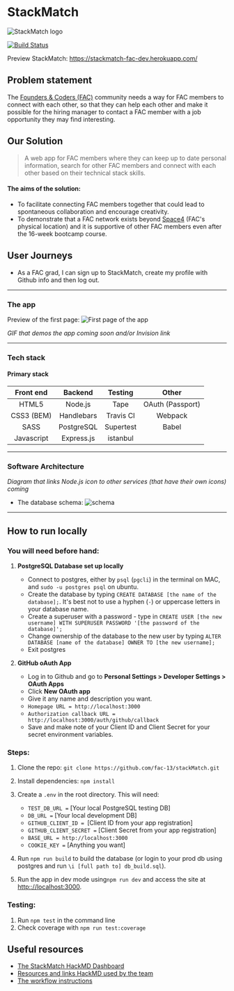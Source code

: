 # StackMatch

![StackMatch logo](https://i.imgur.com/cNzP2c4.png)

[![Build Status](https://travis-ci.org/fac-13/stackMatch.svg?branch=master)](https://travis-ci.org/fac-13/stackMatch)

Preview StackMatch: https://stackmatch-fac-dev.herokuapp.com/

## Problem statement
The [Founders & Coders (FAC)](https://foundersandcoders.com/) community needs a way for FAC members to connect with each other, so that they can help each other and make it possible for the hiring manager to contact a FAC member with a job opportunity they may find interesting.

## Our Solution
> A web app for FAC members where they can keep up to date personal information, search for other FAC members and connect with each other based on their technical stack skills.

#### The aims of the solution:
- To facilitate connecting FAC members together that could lead to spontaneous collaboration and encourage creativity.
- To demonstrate that a FAC network exists beyond [Space4](http://space4.tech/) (FAC's physical location) and it is supportive of other FAC members even after the 16-week bootcamp course.

## User Journeys
- As a FAC grad, I can sign up to StackMatch, create my profile with Github info and then log out.
___

### The app

Preview of the first page:
    ![First page of the app](https://i.imgur.com/TuLtliP.png)

_GIF that demos the app coming soon and/or Invision link_

___

### Tech stack
 
#### Primary stack

| Front end             | Backend              | Testing    | Other               |
|:---------------------:|:--------------------:|:----------:|:-------------------:|
| HTML5                 | Node.js              | Tape       | OAuth (Passport)    |
| CSS3 (BEM)            | Handlebars           | Travis CI  | Webpack             |
| SASS                  | PostgreSQL           | Supertest  | Babel               |
| Javascript            | Express.js           | istanbul   |                     |

___

### Software Architecture

_Diagram that links Node.js icon to other services (that have their own icons) coming_
* The database schema:
![schema](https://i.imgur.com/Dgqvatm.png)
___
## How to run locally

### You will need before hand:

1. **PostgreSQL Database set up locally**
    * Connect to postgres, either by `psql` (`pgcli`) in the terminal on MAC, and `sudo -u postgres psql` on ubuntu.
    * Create the database by typing `CREATE DATABASE [the name of the database];`. It's best not to use a hyphen (`-`) or uppercase letters in your database name.
    * Create a superuser with a password - type in `CREATE USER [the new username] WITH SUPERUSER PASSWORD '[the password of the database]';`
    * Change ownership of the database to the new user by typing `ALTER DATABASE [name of the database] OWNER TO [the new username];`
    * Exit postgres

2. **GitHub oAuth App**
    * Log in to Github and go to **Personal Settings > Developer Settings > OAuth Apps**
    * Click **New OAuth app**
    * Give it any name and description you want. 
    * `Homepage URL = http://localhost:3000` 
    * `Authorization callback URL = http://localhost:3000/auth/github/callback` 
    * Save and make note of your Client ID and Client Secret for your secret environment variables. 

### Steps:

1. Clone the repo: `git clone https://github.com/fac-13/stackMatch.git`
2. Install dependencies: `npm install`

3. Create a `.env` in the root directory. This will need:

    * `TEST_DB_URL =` [Your local PostgreSQL testing DB]
    * `DB_URL =` [Your local development DB] 
    * `GITHUB_CLIENT_ID = `[Client ID from your app registration]
    * `GITHUB_CLIENT_SECRET =` [Client Secret from your app registration]
    * `BASE_URL = http://localhost:3000`
    * `COOKIE_KEY =` [Anything you want]

5. Run `npm run build` to build the database (or login to your prod db using postgres and run `\i [full path to] db_build.sql`).
6. Run the app in dev mode using`npm run dev` and access the site at [http:://localhost:3000](http:://localhost:3000).

### Testing:
1. Run `npm test` in the command line
2. Check coverage with `npm run test:coverage`

## Useful resources

* [The StackMatch HackMD Dashboard](https://hackmd.io/62vjBi0UTKqlgPnB5i1rvQ)
* [Resources and links HackMD used by the team](https://hackmd.io/3Fq2Koc7RoeW-20McqEOnQ)
* [The workflow instructions](https://hackmd.io/boHxsVrwS12W3iPdbwX05g)
